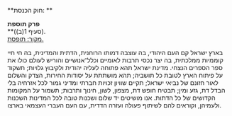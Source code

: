 **חוק הכנסת: **

**פרק תוספת**  
**(סעיף 1(ב)).  
[מקור: תופסת. ](https://he.wikisource.org/wiki/חוק_הכנסת)  

 בארץ ישראל קם העם היהודי, בה עוצבה דמותו הרוחנית, הדתית והמדינית, בה חי חיי קוממיות ממלכתית, בה יצר נכסי תרבות לאומיים וכלל־אנושיים והוריש לעולם כולו את ספר הספרים הנצחי.
מדינת ישראל תהא פתוחה לעליה יהודית ולקיבוץ גלויות; תשקוד על פיתוח הארץ לטובת כל תושביה; תהא מושתתת על יסודות החירות, הצדק והשלום לאור חזונם של נביאי ישראל; תקיים שוויון זכויות חברתי ומדיני גמור לכל אזרחיה בלי הבדל דת, גזע ומין; תבטיח חופש דת, מצפון, לשון, חינוך ותרבות; תשמור על המקומות הקדושים של כל הדתות.
אנו מושיטים יד שלום ושכנות טובה לכל המדינות השכנות ולעמיהן, וקוראים להם לשיתוף פעולה ועזרה הדדית, עם העם העברי העצמאי בארצו. 